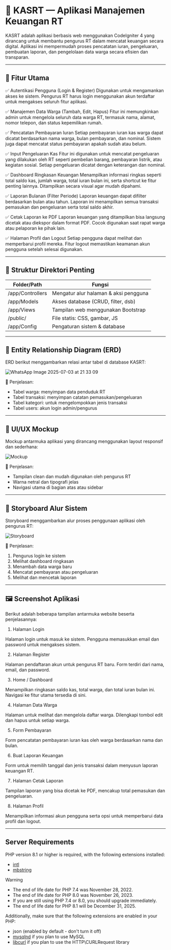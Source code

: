 # 💼 KASRT — Aplikasi Manajemen Keuangan RT

KASRT adalah aplikasi berbasis web menggunakan CodeIgniter 4 yang dirancang untuk membantu pengurus RT dalam mencatat keuangan secara digital. Aplikasi ini mempermudah proses pencatatan iuran, pengeluaran, pembuatan laporan, dan pengelolaan data warga secara efisien dan transparan.

---

## 📌 Fitur Utama

✅ Autentikasi Pengguna (Login & Register)
Digunakan untuk mengamankan akses ke sistem. Pengurus RT harus login menggunakan akun terdaftar untuk mengakses seluruh fitur aplikasi.

✅ Manajemen Data Warga (Tambah, Edit, Hapus)
Fitur ini memungkinkan admin untuk mengelola seluruh data warga RT, termasuk nama, alamat, nomor telepon, dan status kepemilikan rumah.

✅ Pencatatan Pembayaran Iuran
Setiap pembayaran iuran kas warga dapat dicatat berdasarkan nama warga, bulan pembayaran, dan nominal. Sistem juga dapat mencatat status pembayaran apakah sudah atau belum.

✅ Input Pengeluaran Kas
Fitur ini digunakan untuk mencatat pengeluaran yang dilakukan oleh RT seperti pembelian barang, pembayaran listrik, atau kegiatan sosial. Setiap pengeluaran dicatat dengan keterangan dan nominal.

✅ Dashboard Ringkasan Keuangan
Menampilkan informasi ringkas seperti total saldo kas, jumlah warga, total iuran bulan ini, serta shortcut ke fitur penting lainnya. Ditampilkan secara visual agar mudah dipahami.

✅ Laporan Bulanan (Filter Periode)
Laporan keuangan dapat difilter berdasarkan bulan atau tahun. Laporan ini menampilkan semua transaksi pemasukan dan pengeluaran serta total saldo akhir.

✅ Cetak Laporan ke PDF
Laporan keuangan yang ditampilkan bisa langsung dicetak atau diekspor dalam format PDF. Cocok digunakan saat rapat warga atau pelaporan ke pihak lain.

✅ Halaman Profil dan Logout
Setiap pengguna dapat melihat dan memperbarui profil mereka. Fitur logout memastikan keamanan akun pengguna setelah selesai digunakan.

---

## 📂 Struktur Direktori Penting

| Folder/Path      | Fungsi                                |
| ---------------- | ------------------------------------- |
| /app/Controllers | Mengatur alur halaman & aksi pengguna |
| /app/Models      | Akses database (CRUD, filter, dsb)    |
| /app/Views       | Tampilan web menggunakan Bootstrap    |
| /public/         | File statis: CSS, gambar, JS          |
| /app/Config      | Pengaturan sistem & database          |

---

## 🧐 Entity Relationship Diagram (ERD)

ERD berikut menggambarkan relasi antar tabel di database KASRT:

![WhatsApp Image 2025-07-03 at 21 33 09](https://github.com/user-attachments/assets/82bbf40b-0dd8-47d4-a532-b70f0a050269)


📌 Penjelasan:

* Tabel warga: menyimpan data penduduk RT
* Tabel transaksi: menyimpan catatan pemasukan/pengeluaran
* Tabel kategori: untuk mengelompokkan jenis transaksi
* Tabel users: akun login admin/pengurus

---

## 📱 UI/UX Mockup

Mockup antarmuka aplikasi yang dirancang menggunakan layout responsif dan sederhana:

![Mockup](docs/mockup.png)

📌 Penjelasan:

* Tampilan clean dan mudah digunakan oleh pengurus RT
* Warna netral dan tipografi jelas
* Navigasi utama di bagian atas atau sidebar

---

## 🦾 Storyboard Alur Sistem

Storyboard menggambarkan alur proses penggunaan aplikasi oleh pengurus RT:

![Storyboard](docs/storyboard.png)

📌 Penjelasan:

1. Pengurus login ke sistem
2. Melihat dashboard ringkasan
3. Menambah data warga baru
4. Mencatat pembayaran atau pengeluaran
5. Melihat dan mencetak laporan

---

## 🖼️ Screenshot Aplikasi

Berikut adalah beberapa tampilan antarmuka website beserta penjelasannya:

1. Halaman Login

Halaman login untuk masuk ke sistem. Pengguna memasukkan email dan password untuk mengakses sistem.

2. Halaman Register

Halaman pendaftaran akun untuk pengurus RT baru. Form terdiri dari nama, email, dan password.

3. Home / Dashboard

Menampilkan ringkasan saldo kas, total warga, dan total iuran bulan ini. Navigasi ke fitur utama tersedia di sini.

4. Halaman Data Warga

Halaman untuk melihat dan mengelola daftar warga. Dilengkapi tombol edit dan hapus untuk setiap warga.

5. Form Pembayaran

Form pencatatan pembayaran iuran kas oleh warga berdasarkan nama dan bulan.

6. Buat Laporan Keuangan

Form untuk memilih tanggal dan jenis transaksi dalam menyusun laporan keuangan RT.

7. Halaman Cetak Laporan

Tampilan laporan yang bisa dicetak ke PDF, mencakup total pemasukan dan pengeluaran.

8. Halaman Profil

Menampilkan informasi akun pengguna serta opsi untuk memperbarui data profil dan logout.

---


## Server Requirements

PHP version 8.1 or higher is required, with the following extensions installed:

- [intl](http://php.net/manual/en/intl.requirements.php)
- [mbstring](http://php.net/manual/en/mbstring.installation.php)

> [!WARNING]
> - The end of life date for PHP 7.4 was November 28, 2022.
> - The end of life date for PHP 8.0 was November 26, 2023.
> - If you are still using PHP 7.4 or 8.0, you should upgrade immediately.
> - The end of life date for PHP 8.1 will be December 31, 2025.

Additionally, make sure that the following extensions are enabled in your PHP:

- json (enabled by default - don't turn it off)
- [mysqlnd](http://php.net/manual/en/mysqlnd.install.php) if you plan to use MySQL
- [libcurl](http://php.net/manual/en/curl.requirements.php) if you plan to use the HTTP\CURLRequest library

